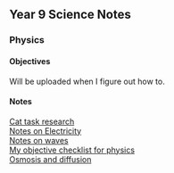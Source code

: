 <head>
  <title>Year 9 Science Notes</title>
</head>
<body>
  <h2>Year 9 Science Notes</h2>
  <h3>Physics</h3>
  <h4>Objectives</h4>
  <p>Will be uploaded when I figure out how to.</p>
  <h4>Notes</h4>
  <p><a href="https://shan-mei.github.io/shanmeis-notes/notes/year-9/science/t1-cat-task.html">Cat task research</a><br><a href="https://shan-mei.github.io/shanmeis-notes/notes/year-9/science/electricity.html">Notes on Electricity</a><br><a href="https://shan-mei.github.io/shanmeis-notes/notes/year-9/science/waves.html">Notes on waves</a><br><a href="https://shan-mei.github.io/shanmeis-notes/notes/year-9/science/obj-check-phys.html">My objective checklist for physics</a><br><a href="https://shan-mei.github.io/shanmeis-notes/notes/year-9/osmosis-diffusion.html">Osmosis and diffusion</a></p>
</body>
